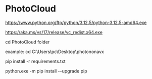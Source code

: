 # PhotoCloud

https://www.python.org/ftp/python/3.12.5/python-3.12.5-amd64.exe

https://aka.ms/vs/17/release/vc_redist.x64.exe

cd PhotoCloud folder

example: cd C:\Users\pc\Desktop\photononavx

pip install -r requirements.txt

python.exe -m pip install --upgrade pip
